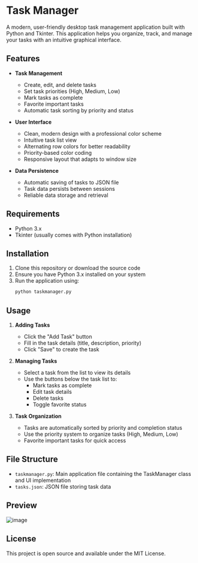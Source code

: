 # Task Manager

A modern, user-friendly desktop task management application built with Python and Tkinter. This application helps you organize, track, and manage your tasks with an intuitive graphical interface.

## Features

- **Task Management**
  - Create, edit, and delete tasks
  - Set task priorities (High, Medium, Low)
  - Mark tasks as complete
  - Favorite important tasks
  - Automatic task sorting by priority and status

- **User Interface**
  - Clean, modern design with a professional color scheme
  - Intuitive task list view
  - Alternating row colors for better readability
  - Priority-based color coding
  - Responsive layout that adapts to window size

- **Data Persistence**
  - Automatic saving of tasks to JSON file
  - Task data persists between sessions
  - Reliable data storage and retrieval

## Requirements

- Python 3.x
- Tkinter (usually comes with Python installation)

## Installation

1. Clone this repository or download the source code
2. Ensure you have Python 3.x installed on your system
3. Run the application using:
   ```bash
   python taskmanager.py
   ```

## Usage

1. **Adding Tasks**
   - Click the "Add Task" button
   - Fill in the task details (title, description, priority)
   - Click "Save" to create the task

2. **Managing Tasks**
   - Select a task from the list to view its details
   - Use the buttons below the task list to:
     - Mark tasks as complete
     - Edit task details
     - Delete tasks
     - Toggle favorite status

3. **Task Organization**
   - Tasks are automatically sorted by priority and completion status
   - Use the priority system to organize tasks (High, Medium, Low)
   - Favorite important tasks for quick access

## File Structure

- `taskmanager.py`: Main application file containing the TaskManager class and UI implementation
- `tasks.json`: JSON file storing task data

## Preview

![image](https://github.com/user-attachments/assets/df50c218-d914-4478-be6e-1cd0f264c381)


## License

This project is open source and available under the MIT License. 

